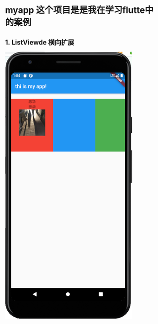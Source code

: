 # myapp 这个项目是是我在学习flutte中的案例
## 1. ListViewde 横向扩展
![listview](https://github.com/jialiming/my_app/blob/master/doc/img/hlistview.png)